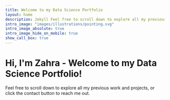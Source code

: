 ```yaml
---
title: Welcome to my Data Science Portfolio
layout: home
description: Jekyll Feel free to scroll down to explore all my previous work and projects. Or click the contact button to reach me out.
intro_image: "images/illustrations/pointing.svg"
intro_image_absolute: true
intro_image_hide_on_mobile: true
show_call_box: true
---
```


# Hi, I'm Zahra - Welcome to my Data Science Portfolio!

Feel free to scroll down to explore all my previous work and projects, or click the contact button to reach me out.
